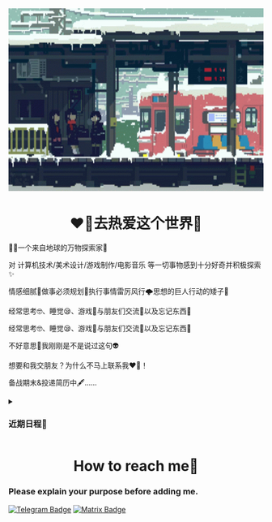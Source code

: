 <div align="center" >
    <img height="360" src="/pixel-snow.gif" alt="an gif" />
</div>


<h1 align="center">❤️‍🔥去热爱这个世界💓</h1>
<p>🐦‍🔥一个来自地球的万物探索家🐒</p>
<p>对 计算机技术/美术设计/游戏制作/电影音乐 等一切事物感到十分好奇并积极探索✨</p>
<p>情感细腻🥰做事必须规划📜执行事情雷厉风行🌩️思想的巨人行动的矮子🐚</p>
<p>经常思考🤓、睡觉😪、游戏🤺与朋友们交流🤬以及忘记东西🤕</p>
<p>经常思考🤓、睡觉😪、游戏🤺与朋友们交流🤬以及忘记东西🤕</p>
<p>不好意思🤯我刚刚是不是说过这句👽</p>
<p>想要和我交朋友？为什么不马上联系我❤️‍🔥！</p>
<p>备战期末&投递简历中🖋️......</p>
<details>
    <summary>
        <h3>近期日程📜</h3>
    </summary>
    <ul>
        <li>
            <h4>Booard——biiiig project</h4>
        </li>
        <li>
            <h4>Tasklist(he's still alive🤕)</h4>
        </li>
        <li>
            <h4>A Wechat Mini Program For Money💵</h4>
        </li>
        <li>
            <h4>Electron</h4>
        </li>
        <li>
            <h4>WebGL</h4>
        </li>
    </ul>
</details>

<h1 align="center">How to reach me🎯</h1>
<h3>Please explain your purpose before adding me.</h3>

[![Telegram Badge](https://img.shields.io/badge/Telegram-blue?style=for-the-badge&logo=telegram&logoColor=white)](https://t.me/TaskManagerOL)
[![Matrix Badge](https://img.shields.io/badge/matrix-ffffff.svg?&style=for-the-badge&logo=element&logoColor=0dbc8a)](https://matrix.to/#/@taskmanagerol:matrix.org)
